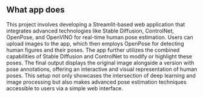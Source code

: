## What app does

This project involves developing a Streamlit-based web application that integrates advanced technologies like Stable Diffusion, ControlNet, OpenPose, and OpenVINO for real-time human pose estimation. Users can upload images to the app, which then employs OpenPose for detecting human figures and their poses. The app further utilizes the combined capabilities of Stable Diffusion and ControlNet to modify or highlight these poses. The final output displays the original image alongside a version with pose annotations, offering an interactive and visual representation of human poses. This setup not only showcases the intersection of deep learning and image processing but also makes advanced pose estimation techniques accessible to users via a simple web interface.
